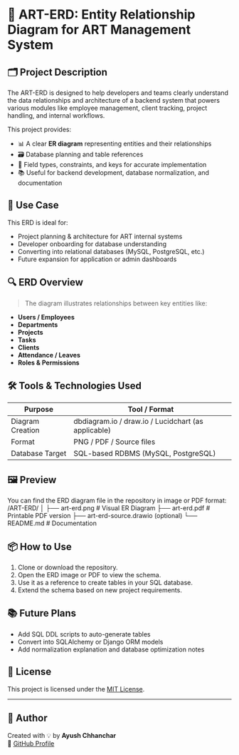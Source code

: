 # 🧩 ART-ERD: Entity Relationship Diagram for ART Management System


## 🗂️ Project Description

The ART-ERD is designed to help developers and teams clearly understand the data relationships and architecture of a backend system that powers various modules like employee management, client tracking, project handling, and internal workflows.

This project provides:
- 📊 A clear **ER diagram** representing entities and their relationships  
- 🗃️ Database planning and table references  
- 🔐 Field types, constraints, and keys for accurate implementation  
- 📚 Useful for backend development, database normalization, and documentation

## 🧠 Use Case

This ERD is ideal for:
- Project planning & architecture for ART internal systems
- Developer onboarding for database understanding
- Converting into relational databases (MySQL, PostgreSQL, etc.)
- Future expansion for application or admin dashboards

## 🔍 ERD Overview

> The diagram illustrates relationships between key entities like:

- **Users / Employees**
- **Departments**
- **Projects**
- **Tasks**
- **Clients**
- **Attendance / Leaves**
- **Roles & Permissions**

## 🛠️ Tools & Technologies Used

| Purpose            | Tool / Format            |
|--------------------|--------------------------|
| Diagram Creation   | dbdiagram.io / draw.io / Lucidchart (as applicable) |
| Format             | PNG / PDF / Source files |
| Database Target    | SQL-based RDBMS (MySQL, PostgreSQL) |

## 🖼️ Preview

You can find the ERD diagram file in the repository in image or PDF format:
/ART-ERD/
│
├── art-erd.png # Visual ER Diagram
├── art-erd.pdf # Printable PDF version
├── art-erd-source.drawio (optional)
└── README.md # Documentation
## 📦 How to Use

1. Clone or download the repository.
2. Open the ERD image or PDF to view the schema.
3. Use it as a reference to create tables in your SQL database.
4. Extend the schema based on new project requirements.

## 📚 Future Plans

- Add SQL DDL scripts to auto-generate tables
- Convert into SQLAlchemy or Django ORM models
- Add normalization explanation and database optimization notes

## 📄 License

This project is licensed under the [MIT License](LICENSE).

---

## 🙌 Author

Created with 💡 by **Ayush Chhanchar**  
🔗 [GitHub Profile](https://github.com/ayushchhanchar)

